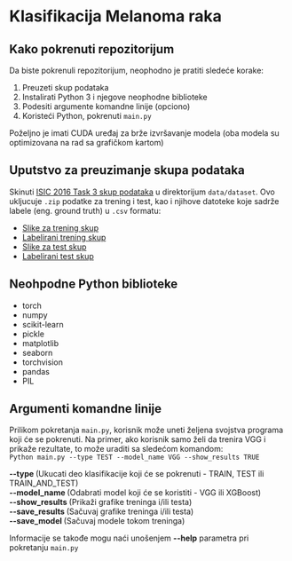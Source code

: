 # Klasifikacija Melanoma raka

## Kako pokrenuti repozitorijum
Da biste pokrenuli repozitorijum, neophodno je pratiti sledeće korake:
1. Preuzeti skup podataka
2. Instalirati Python 3 i njegove neophodne biblioteke
3. Podesiti argumente komandne linije (opciono)
4. Koristeći Python, pokrenuti `main.py`

Poželjno je imati CUDA uređaj za brže izvršavanje modela (oba modela su optimizovana na rad sa grafičkom kartom)

## Uputstvo za preuzimanje skupa podataka

Skinuti [ISIC 2016 Task 3 skup podataka](https://challenge.isic-archive.com/data/#2016) u direktorijum `data/dataset`. Ovo ukljucuje `.zip` podatke za trening i test, kao i njihove datoteke koje sadrže labele (eng. ground truth) u `.csv` formatu:
- [Slike za trening skup](https://isic-challenge-data.s3.amazonaws.com/2016/ISBI2016_ISIC_Part3_Training_Data.zip)
- [Labelirani trening skup](https://isic-challenge-data.s3.amazonaws.com/2016/ISBI2016_ISIC_Part3_Training_Data.zip)
- [Slike za test skup](https://isic-challenge-data.s3.amazonaws.com/2016/ISBI2016_ISIC_Part3_Test_Data.zip)
- [Labelirani test skup](https://isic-challenge-data.s3.amazonaws.com/2016/ISBI2016_ISIC_Part3_Training_Data.zip)

## Neohpodne Python biblioteke

- torch
- numpy
- scikit-learn
- pickle
- matplotlib
- seaborn
- torchvision
- pandas
- PIL

## Argumenti komandne linije
Prilikom pokretanja `main.py`, korisnik može uneti željena svojstva programa koji će se pokrenuti. Na primer, ako korisnik samo želi da trenira VGG i prikaže rezultate, to može uraditi sa sledećom komandom:
<br />
`Python main.py --type TEST --model_name VGG --show_results TRUE`
<br />


<b> --type       </b>   (Ukucati deo klasifikacije koji će se pokrenuti - TRAIN, TEST ili TRAIN_AND_TEST) <br />
<b> --model_name </b>   (Odabrati model koji će se koristiti - VGG ili XGBoost) <br />
<b> --show_results </b>   (Prikaži grafike treninga i/ili testa) <br />
<b> --save_results </b>   (Sačuvaj grafike treninga i/ili testa) <br />
<b> --save_model </b>   (Sačuvaj modele tokom treninga) <br />

Informacije se takođe mogu naći unošenjem <b>--help</b> parametra pri pokretanju `main.py`